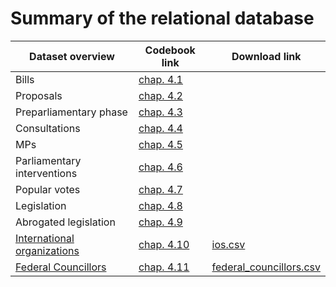 # Summary of the relational database


|Dataset overview | Codebook link | Download link|
|------------|-----------|------------|
| Bills       |  [chap. 4.1](https://github.com/julienmjaquet/Legpro/blob/master/main%20codebook.md#bills-dataset-detailed-information)     |               |
| Proposals | [chap. 4.2](https://github.com/julienmjaquet/Legpro/blob/master/main%20codebook.md#proposals-dataset)  |      |
| Preparliamentary phase | [chap. 4.3](https://github.com/julienmjaquet/Legpro/blob/master/main%20codebook.md#preparliamentary-phase-dataset)      |       |
| Consultations | [chap. 4.4](https://github.com/julienmjaquet/Legpro/blob/master/main%20codebook.md#consultations-dataset)         |       |
| MPs        | [chap. 4.5](https://github.com/julienmjaquet/Legpro/blob/master/main%20codebook.md#mps-dataset)           |       |
| Parliamentary interventions     |  [chap. 4.6](https://github.com/julienmjaquet/Legpro/blob/master/main%20codebook.md#parliamentary-votes-dataset)          |            |
| Popular votes           | [chap. 4.7](https://github.com/julienmjaquet/Legpro/blob/master/main%20codebook.md#popular-votes-dataset)           |            |
| Legislation           | [chap. 4.8](https://github.com/julienmjaquet/Legpro/blob/master/main%20codebook.md#legislation-dataset)           |            |
| Abrogated legislation     |  [chap. 4.9](https://github.com/julienmjaquet/Legpro/blob/master/main%20codebook.md#abrogated-legislation-dataset)          |            |
| [International organizations](https://github.com/julienmjaquet/Legpro/blob/master/data/csv/ios.csv)           | [chap. 4.10](https://github.com/julienmjaquet/Legpro/blob/master/main%20codebook.md#international-organizations-dataset)     |  [ios.csv](https://raw.githubusercontent.com/julienmjaquet/Legpro/master/data/csv/ios.csv)          |
| [Federal Councillors](https://github.com/julienmjaquet/Legpro/blob/master/data/csv/federal_councillors.csv) | [chap. 4.11](https://github.com/julienmjaquet/Legpro/blob/master/main%20codebook.md#federal-councillors-dataset)    |  [federal_councillors.csv](https://raw.githubusercontent.com/julienmjaquet/Legpro/master/data/csv/federal_councillors.csv)      |
